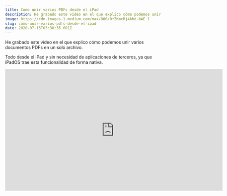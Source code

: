 ```yaml
---
title: Como unir varios PDFs desde el iPad
description: He grabado este vídeo en el que explico cómo podemos unir varios documentos PDFs en un solo archivo.
image: https://cdn-images-1.medium.com/max/800/0*ZKmcRj4khd-bAE_l
slug: como-unir-varios-pdfs-desde-el-ipad
date: 2020-07-15T03:38:35.601Z
---
```


He grabado este vídeo en el que explico cómo podemos unir varios documentos PDFs en un solo archivo.

Todo desde el iPad y sin necesidad de aplicaciones de terceros, ya que iPadOS trae esta funcionalidad de forma nativa.

<iframe src="https://www.youtube.com/embed/XuUFHTOblqg?feature=oembed" width="700" height="393" frameborder="0" scrolling="no"></iframe>
